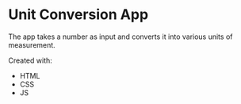 # Unit Conversion App

The app takes a number as input and converts it into various units of measurement.

Created with:

- HTML
- CSS
- JS
